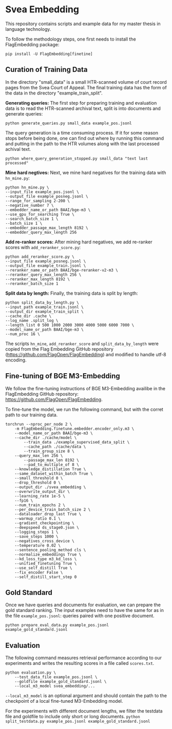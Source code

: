 # Svea Embedding
This repository contains scripts and example data for my master thesis in language technology.

To follow the methodology steps, one first needs to install the FlagEmbedding package:

`pip install -U FlagEmbedding[finetine]`

## Curation of Training Data
In the directory "small_data" is a small HTR-scanned volume of court record pages from the Svea Court of Appeal. The final training data has the form of the data in the directory "example_train_split".

**Generating queries:**
The first step for preparing training and evaluation data is to read the HTR-scanned archival text, split is into documents and generate queries: 

`python generate_queries.py small_data example_pos.jsonl`

The query generation is a time consuming process. If it for some reason stops before being done, one can find out where by running this command and putting in the path to the HTR volumes along with the last processed achival text.

`python where_query_generation_stopped.py small_data "text last processed"`

**Mine hard negtives:**
Next, we mine hard negatives for the training data with `hn_mine.py`:
```
python hn_mine.py \
--input_file example_pos.jsonl \
--output_file example_posneg.jsonl \
--range_for_sampling 2-200 \
--negative_number 7 \
--embedder_name_or_path BAAI/bge-m3 \
--use_gpu_for_searching True \
--search_batch_size 1 \
--batch_size 1 \
--embedder_passage_max_length 8192 \
--embedder_query_max_length 256
```

**Add re-ranker scores:**
After mining hard negatives, we add re-ranker scores with `add_reranker_score.py`:
```
python add_reranker_score.py \
--input_file example_posneg.jsonl \
--output_file example_train.jsonl \
--reranker_name_or_path BAAI/bge-reranker-v2-m3 \
--reranker_query_max_length 256 \
--reranker_max_length 8192 \
--reranker_batch_size 1
```

**Split data by length:**
Finally, the training data is split by length:
```
python split_data_by_length.py \
--input_path example_train.jsonl \
--output_dir example_train_split \
--cache_dir .cache \
--log_name .split_log \
--length_list 0 500 1000 2000 3000 4000 5000 6000 7000 \
--model_name_or_path BAAI/bge-m3 \
--num_proc 16 \
```

The scripts `hn_mine`, `add_reranker_score` and `split_data_by_length` were copied from the Flag Embedding GitHub repository (https://github.com/FlagOpen/FlagEmbedding) and modified to handle utf-8 encoding.

## Fine-tuning of BGE M3-Embedding
We follow the fine-tuning instructions of BGE M3-Embedding availibe in the FlagEmbedding GitHub repository: https://github.com/FlagOpen/FlagEmbedding.

To fine-tune the model, we run the following command, but with the corret path to our training data.
```
torchrun --nproc_per_node 2 \
	-m FlagEmbedding.finetune.embedder.encoder_only.m3 \
	--model_name_or_path BAAI/bge-m3 \
	--cache_dir ./cache/model \
    	--train_data ./example_supervised_data_split \
    	--cache_path ./cache/data \
    	--train_group_size 8 \
	--query_max_len 256 \
    	--passage_max_len 8192 \
    	--pad_to_multiple_of 8 \
	--knowledge_distillation True \
	--same_dataset_within_batch True \
	--small_threshold 0 \
	--drop_threshold 0 \
	--output_dir ./svea_embedding \
	--overwrite_output_dir \
	--learning_rate 1e-5 \
	--fp16 \
	--num_train_epochs 2 \
	--per_device_train_batch_size 2 \
	--dataloader_drop_last True \
	--warmup_ratio 0.1 \
	--gradient_checkpointing \
	--deepspeed ds_stage0.json \
	--logging_steps 1 \
	--save_steps 1000 \
	--negatives_cross_device \
	--temperature 0.02 \
	--sentence_pooling_method cls \
	--normalize_embeddings True \
	--kd_loss_type m3_kd_loss \
	--unified_finetuning True \
	--use_self_distill True \
	--fix_encoder False \
	--self_distill_start_step 0 
```

## Gold Standard
Once we have queries and documents for evaluation, we can prepare the gold standard ranking. The input examples need to have the same for as in the file `example_pos.jsonl`: queries paired with one positive document.

`python prepare_eval_data.py example_pos.jsonl example_gold_standard.jsonl`

## Evaluation
The following command measures retrieval performance according to our experiments and writes the resulting scores in a file called `scores.txt`.
```
python evaluation.py \
    --test_data_file example_pos.jsonl \
    --goldfile example_gold_standard.jsonl \
    --local_m3_model svea_embedding/...
```
`--local_m3_model` is an optional argument and should contain the path to the checkpoint of a local fine-tuned M3-Embedding model.

For the experiments with different document lengths, we filter the testdata file and goldfile to include only short or long documents.
`python split_testdata.py example_pos.jsonl example_gold_standard.jsonl`
